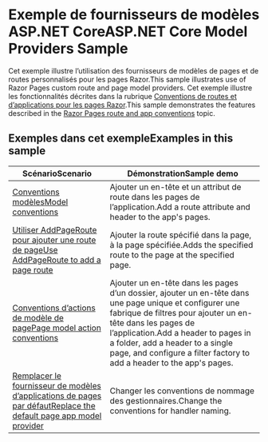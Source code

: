 # <a name="aspnet-core-model-providers-sample"></a><span data-ttu-id="1fa29-101">Exemple de fournisseurs de modèles ASP.NET Core</span><span class="sxs-lookup"><span data-stu-id="1fa29-101">ASP.NET Core Model Providers Sample</span></span>

<span data-ttu-id="1fa29-102">Cet exemple illustre l’utilisation des fournisseurs de modèles de pages et de routes personnalisés pour les pages Razor.</span><span class="sxs-lookup"><span data-stu-id="1fa29-102">This sample illustrates use of Razor Pages custom route and page model providers.</span></span> <span data-ttu-id="1fa29-103">Cet exemple illustre les fonctionnalités décrites dans la rubrique [Conventions de routes et d’applications pour les pages Razor](https://docs.microsoft.com/aspnet/core/razor-pages/razor-pages-convention-features).</span><span class="sxs-lookup"><span data-stu-id="1fa29-103">This sample demonstrates the features described in the [Razor Pages route and app conventions](https://docs.microsoft.com/aspnet/core/razor-pages/razor-pages-convention-features) topic.</span></span>

## <a name="examples-in-this-sample"></a><span data-ttu-id="1fa29-104">Exemples dans cet exemple</span><span class="sxs-lookup"><span data-stu-id="1fa29-104">Examples in this sample</span></span>

| <span data-ttu-id="1fa29-105">Scénario</span><span class="sxs-lookup"><span data-stu-id="1fa29-105">Scenario</span></span> | <span data-ttu-id="1fa29-106">Démonstration</span><span class="sxs-lookup"><span data-stu-id="1fa29-106">Sample demo</span></span> |
| -------- | ----------- |
| [<span data-ttu-id="1fa29-107">Conventions modèles</span><span class="sxs-lookup"><span data-stu-id="1fa29-107">Model conventions</span></span>](https://docs.microsoft.com/aspnet/core/razor-pages/razor-pages-conventions#model-conventions) | <span data-ttu-id="1fa29-108">Ajouter un en-tête et un attribut de route dans les pages de l’application.</span><span class="sxs-lookup"><span data-stu-id="1fa29-108">Add a route attribute and header to the app's pages.</span></span> |
| [<span data-ttu-id="1fa29-109">Utiliser AddPageRoute pour ajouter une route de page</span><span class="sxs-lookup"><span data-stu-id="1fa29-109">Use AddPageRoute to add a page route</span></span>](https://docs.microsoft.com/aspnet/core/razor-pages/razor-pages-conventions#configure-a-page-route) | <span data-ttu-id="1fa29-110">Ajouter la route spécifié dans la page, à la page spécifiée.</span><span class="sxs-lookup"><span data-stu-id="1fa29-110">Adds the specified route to the page at the specified page.</span></span> |
| [<span data-ttu-id="1fa29-111">Conventions d’actions de modèle de page</span><span class="sxs-lookup"><span data-stu-id="1fa29-111">Page model action conventions</span></span>](https://docs.microsoft.com/aspnet/core/razor-pages/razor-pages-conventions#page-model-action-conventions) | <span data-ttu-id="1fa29-112">Ajouter un en-tête dans les pages d’un dossier, ajouter un en-tête dans une page unique et configurer une fabrique de filtres pour ajouter un en-tête dans les pages de l’application.</span><span class="sxs-lookup"><span data-stu-id="1fa29-112">Add a header to pages in a folder, add a header to a single page, and configure a filter factory to add a header to the app's pages.</span></span> |
| [<span data-ttu-id="1fa29-113">Remplacer le fournisseur de modèles d’applications de pages par défaut</span><span class="sxs-lookup"><span data-stu-id="1fa29-113">Replace the default page app model provider</span></span>](https://docs.microsoft.com/aspnet/core/razor-pages/razor-pages-conventions#replace-the-default-page-app-model-provider) | <span data-ttu-id="1fa29-114">Changer les conventions de nommage des gestionnaires.</span><span class="sxs-lookup"><span data-stu-id="1fa29-114">Change the conventions for handler naming.</span></span> |
